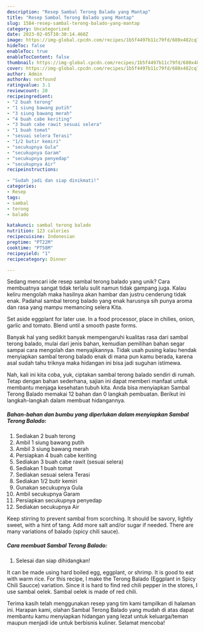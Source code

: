```yaml
---
description: "Resep Sambal Terong Balado yang Mantap"
title: "Resep Sambal Terong Balado yang Mantap"
slug: 1584-resep-sambal-terong-balado-yang-mantap
category: Uncategorized
date: 2023-02-05T10:30:14.460Z
image: https://img-global.cpcdn.com/recipes/1b5f4497b11c79fd/680x482cq70/sambal-terong-balado-foto-resep-utama.jpg
hideToc: false
enableToc: true
enableTocContent: false
thumbnail: https://img-global.cpcdn.com/recipes/1b5f4497b11c79fd/680x482cq70/sambal-terong-balado-foto-resep-utama.jpg
cover: https://img-global.cpcdn.com/recipes/1b5f4497b11c79fd/680x482cq70/sambal-terong-balado-foto-resep-utama.jpg
author: Admin
authorAv: notfound
ratingvalue: 3.1
reviewcount: 20
recipeingredient:
- "2 buah terong"
- "1 siung bawang putih"
- "3 siung bawang merah"
- "4 buah cabe keriting"
- "3 buah cabe rawit sesuai selera"
- "1 buah tomat"
- "sesuai selera Terasi"
- "1/2 butir kemiri"
- "secukupnya Gula"
- "secukupnya Garam"
- "secukupnya penyedap"
- "secukupnya Air"
recipeinstructions:

- "Sudah jadi dan siap dinikmati!"
categories:
- Resep
tags:
- sambal
- terong
- balado

katakunci: sambal terong balado 
nutrition: 123 calories
recipecuisine: Indonesian
preptime: "PT22M"
cooktime: "PT58M"
recipeyield: "1"
recipecategory: Dinner

---
```





Sedang mencari ide resep sambal terong balado yang unik? Cara membuatnya sangat tidak terlalu sulit namun tidak gampang juga. Kalau keliru mengolah maka hasilnya akan hambar dan justru cenderung tidak enak. Padahal sambal terong balado yang enak harusnya sih punya aroma dan rasa yang mampu memancing selera Kita.





Set aside eggplant for later use. In a food processor, place in chilies, onion, garlic and tomato. Blend until a smooth paste forms.

Banyak hal yang sedikit banyak mempengaruhi kualitas rasa dari sambal terong balado, mulai dari jenis bahan, kemudian pemilihan bahan segar sampai cara mengolah dan menyajikannya. Tidak usah pusing kalau hendak menyiapkan sambal terong balado enak di mana pun kamu berada, karena asal sudah tahu triknya maka hidangan ini bisa jadi suguhan istimewa.






Nah, kali ini kita coba, yuk, ciptakan sambal terong balado sendiri di rumah. Tetap dengan bahan sederhana, sajian ini dapat memberi manfaat untuk membantu menjaga kesehatan tubuh kita. Anda bisa menyiapkan Sambal Terong Balado memakai 12 bahan dan 0 langkah pembuatan. Berikut ini langkah-langkah dalam membuat hidangannya.

<!--inarticleads1-->

##### Bahan-bahan dan bumbu yang diperlukan dalam menyiapkan Sambal Terong Balado:

1. Sediakan 2 buah terong
1. Ambil 1 siung bawang putih
1. Ambil 3 siung bawang merah
1. Persiapkan 4 buah cabe keriting
1. Sediakan 3 buah cabe rawit (sesuai selera)
1. Sediakan 1 buah tomat
1. Sediakan sesuai selera Terasi
1. Sediakan 1/2 butir kemiri
1. Gunakan secukupnya Gula
1. Ambil secukupnya Garam
1. Persiapkan secukupnya penyedap
1. Sediakan secukupnya Air


Keep stirring to prevent sambal from scorching. It should be savory, lightly sweet, with a hint of tang. Add more salt and/or sugar if needed. There are many variations of balado (spicy chili sauce). 

<!--inarticleads2-->

##### Cara membuat Sambal Terong Balado:


1. Selesai dan siap dihidangkan!

It can be made using hard boiled egg, eggplant, or shrimp. It is good to eat with warm rice. For this recipe, I make the Terong Balado (Eggplant in Spicy Chili Saucce) variation. Since it is hard to find red chili pepper in the stores, I use sambal oelek. Sambal oelek is made of red chili. 

Terima kasih telah menggunakan resep yang tim kami tampilkan di halaman ini. Harapan kami, olahan Sambal Terong Balado yang mudah di atas dapat membantu kamu menyiapkan hidangan yang lezat untuk keluarga/teman maupun menjadi ide untuk berbisnis kuliner. Selamat mencoba!
